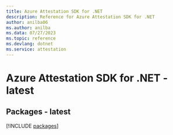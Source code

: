 ```yaml
---
title: Azure Attestation SDK for .NET
description: Reference for Azure Attestation SDK for .NET
author: anilba06
ms.author: anilba
ms.data: 07/27/2023
ms.topic: reference
ms.devlang: dotnet
ms.service: attestation
---
```

# Azure Attestation SDK for .NET - latest
## Packages - latest
[!INCLUDE [packages](attestation-index.md)]